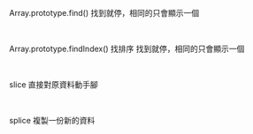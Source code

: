 
<p>Array.prototype.find() 
找到就停，相同的只會顯示一個</p><br>
<p>Array.prototype.findIndex() 找排序
找到就停，相同的只會顯示一個</p><br>
<p>slice 直接對原資料動手腳</p><br>
<p>splice 複製一份新的資料</p><br>